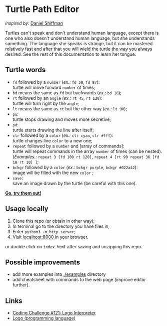 # Turtle Path Editor

_inspired by:_ [Daniel Shiffman](https://github.com/shiffman)

Turtles can't speak and don't understand human language, except there is one who also doesn't understand human language, but she understands something. The language she speaks is strange, but it can be mastered relatively fast and after that you will wield the turtle the way you always desired. See the rest of this documentation to learn her tongue.

## Turtle words

- `fd` followed by a `number` (_ex.:_ `fd 50`, `fd 87`):<br>turtle will move forward `number` of times;
- `bd` means the same as `fd` but backwards (_ex.:_ `bd 10`);
- `rt` followed by an `angle` (_ex.:_ `rt 45`, `rt 120`):<br>turtle will turn right by the `angle`;
- `lt` means the same as `rt` but the other way (_ex.:_ `lt 90`);
- `pu`:<br>turtle stops drawing and moves more secretive;
- `pd`:<br>turtle starts drawing the line after itself;
- `clr` followed by a `color` (_ex.:_ `clr cyan`, `clr #fff`):<br>turtle changes line `color` to a new one;
- `repeat` followed by a `number` and \[array of commands\]:<br>turtle will repeat commands in the array `number` of times (can be nested).<br>(_Examples.:_ `repeat 3 [fd 100 rt 120]`, `repeat 4 [rt 90 repeat 36 [fd 10 rt 10] ]`;
- `bckgr` followed by a `color` (_ex.:_ `bckgr purple`, `bckgr #022a42`):<br>image will be filled with the new `color` ;
- `save`:<br>save an image drawn by the turtle (be careful with this one).

[**Go, try them out!**](https://fabritsius.github.io/shiffmans-code-editor/)

## Usage locally

1. Clone this repo (or obtain in other way);
2. In terminal go to the directory you have files in;
3. Enter `python3 -m http.server`;
4. Visit [localhost:8000](http://localhost:8000) in your browser.

  or double click on `index.html` after saving and unzipping this repo.

## Possible improvements

- add more examples into [./examples](./examples) directory
- add cheatsheet with commands to the web page (improve editor further).

## Links

- [Coding Challenge #121: Logo Interpreter](https://www.youtube.com/watch?v=i-k04yzfMpw)
- [Logo (programming language)](https://en.wikipedia.org/wiki/Logo_(programming_language))
